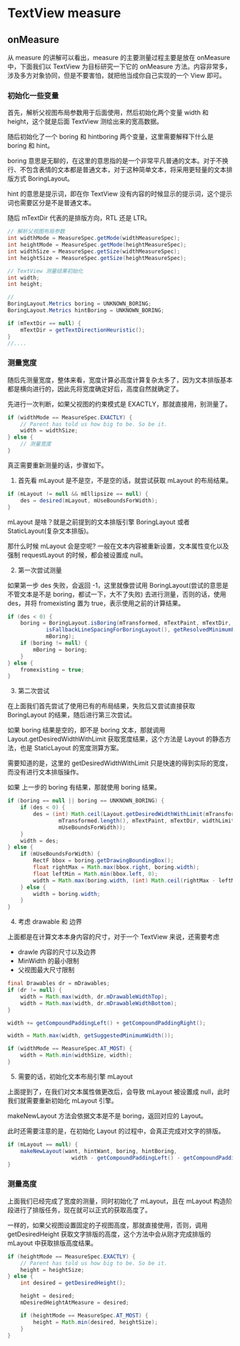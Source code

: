 # TextView measure

## onMeasure

从 measure 的讲解可以看出，measure 的主要测量过程主要是放在 onMeasure 中，下面我们以 TextView 为目标研究一下它的 onMeasure 方法。内容非常多，涉及多方对象协同，但是不要害怕，就把他当成你自己实现的一个 View 即可。

### 初始化一些变量

首先，解析父视图布局参数用于后面使用，然后初始化两个变量 width 和 height，这个就是后面 TextView 测绘出来的宽高数据。

随后初始化了一个 boring 和 hintboring 两个变量，这里需要解释下什么是 boring 和 hint。

boring 意思是无聊的，在这里的意思指的是一个非常平凡普通的文本。对于不换行、不包含表情的文本都是普通文本，对于这种简单文本，将采用更轻量的文本排版方式 BoringLayout。

hint 的意思是提示词，即在你 TextView 没有内容的时候显示的提示词，这个提示词也需要区分是不是普通文本。

随后 mTextDir 代表的是排版方向，RTL 还是 LTR。

```java
// 解析父视图布局参数
int widthMode = MeasureSpec.getMode(widthMeasureSpec);
int heightMode = MeasureSpec.getMode(heightMeasureSpec);
int widthSize = MeasureSpec.getSize(widthMeasureSpec);
int heightSize = MeasureSpec.getSize(heightMeasureSpec);

// TextView 测量结果初始化
int width;
int height;

// 
BoringLayout.Metrics boring = UNKNOWN_BORING;
BoringLayout.Metrics hintBoring = UNKNOWN_BORING;

if (mTextDir == null) {
    mTextDir = getTextDirectionHeuristic();
}
//....
```

### 测量宽度

随后先测量宽度，整体来看，宽度计算必高度计算复杂太多了，因为文本排版基本都是横向进行的，因此先将宽度确定好后，高度自然就确定了。

先进行一次判断，如果父视图的约束模式是 EXACTLY，那就直接用，别测量了。

```java
if (widthMode == MeasureSpec.EXACTLY) {
    // Parent has told us how big to be. So be it.
    width = widthSize;
} else {
    // 测量宽度
}

```

真正需要重新测量的话，步骤如下。

1. 首先看 mLayout 是不是空，不是空的话，就尝试获取 mLayout 的布局结果。

```java
if (mLayout != null && mEllipsize == null) {
    des = desired(mLayout, mUseBoundsForWidth);
}
```

mLayout 是啥？就是之前提到的文本排版引擎 BoringLayout 或者 StaticLayout(复杂文本排版)。

那什么时候 mLayout 会是空呢? 一般在文本内容被重新设置，文本属性变化以及强制 requestLayout 的时候，都会被设置成 null。

2. 第一次尝试测量

如果第一步 des 失败，会返回 -1，这里就像尝试用 BoringLayout(尝试的意思是不管文本是不是 boring，都试一下，大不了失败) 去进行测量，否则的话，使用 des，并将 fromexisting 置为 true，表示使用之前的计算结果。

```java
if (des < 0) {
    boring = BoringLayout.isBoring(mTransformed, mTextPaint, mTextDir,
            isFallbackLineSpacingForBoringLayout(), getResolvedMinimumFontMetrics(),
            mBoring);
    if (boring != null) {
        mBoring = boring;
    }
} else {
    fromexisting = true;
}
```

3. 第二次尝试

在上面我们首先尝试了使用已有的布局结果，失败后又尝试直接获取 BoringLayout 的结果，随后进行第三次尝试。

如果 boring 结果是空的，即不是 boring 文本，那就调用 Layout.getDesiredWidthWithLimit 获取宽度结果，这个方法是 Layout 的静态方法，也是 StaticLayout 的宽度测算方案。

需要知道的是，这里的 getDesiredWidthWithLimit 只是快速的得到实际的宽度，而没有进行文本排版操作。

如果 上一步的 boring 有结果，那就使用 boring 结果。

```java
if (boring == null || boring == UNKNOWN_BORING) {
    if (des < 0) {
        des = (int) Math.ceil(Layout.getDesiredWidthWithLimit(mTransformed, 0,
                mTransformed.length(), mTextPaint, mTextDir, widthLimit,
                mUseBoundsForWidth));
    }
    width = des;
} else {
    if (mUseBoundsForWidth) {
        RectF bbox = boring.getDrawingBoundingBox();
        float rightMax = Math.max(bbox.right, boring.width);
        float leftMin = Math.min(bbox.left, 0);
        width = Math.max(boring.width, (int) Math.ceil(rightMax - leftMin));
    } else {
        width = boring.width;
    }
}
```

4. 考虑 drawable 和 边界

上面都是在计算文本本身内容的尺寸，对于一个 TextView 来说，还需要考虑 

- drawle 内容的尺寸以及边界
- MinWidth 的最小限制
- 父视图最大尺寸限制


```java
final Drawables dr = mDrawables;
if (dr != null) {
    width = Math.max(width, dr.mDrawableWidthTop);
    width = Math.max(width, dr.mDrawableWidthBottom);
}

width += getCompoundPaddingLeft() + getCompoundPaddingRight();

width = Math.max(width, getSuggestedMinimumWidth());

if (widthMode == MeasureSpec.AT_MOST) {
    width = Math.min(widthSize, width);
}
```

5. 需要的话，初始化文本布局引擎 mLayout

上面提到了，在我们对文本属性做更改后，会导致 mLayout 被设置成 null，此时我们就需要重新初始化 mLayout 引擎。

makeNewLayout 方法会依据文本是不是 boring，返回对应的 Layout。

此时还需要注意的是，在初始化 Layout 的过程中，会真正完成对文字的排版。

```java
if (mLayout == null) {
    makeNewLayout(want, hintWant, boring, hintBoring,
                    width - getCompoundPaddingLeft() - getCompoundPaddingRight(), false);
} 
```

### 测量高度

上面我们已经完成了宽度的测量，同时初始化了 mLayout，且在 mLayout 构造阶段进行了排版任务，现在就可以正式的获取高度了。

一样的，如果父视图设置固定的子视图高度，那就直接使用，否则，调用 getDesiredHeight 获取文字排版的高度，这个方法中会从刚才完成排版的 mLayout 中获取排版高度结果。

```java
if (heightMode == MeasureSpec.EXACTLY) {
    // Parent has told us how big to be. So be it.
    height = heightSize;
} else {
    int desired = getDesiredHeight();

    height = desired;
    mDesiredHeightAtMeasure = desired;

    if (heightMode == MeasureSpec.AT_MOST) {
        height = Math.min(desired, heightSize);
    }
}
```
